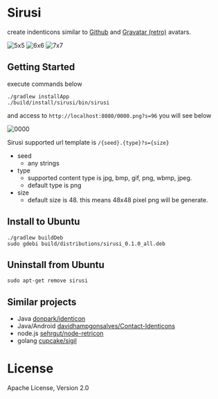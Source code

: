 # Sirusi
create indenticons similar to [Github](https://github.com/blog/1586-identicons) and [Gravatar (retro)](https://en.gravatar.com/site/implement/images/) avatars.

![5x5](https://raw.githubusercontent.com/taichi/sirusi/master/src/docs/5x5.png)
![6x6](https://raw.githubusercontent.com/taichi/sirusi/master/src/docs/6x6.png)
![7x7](https://raw.githubusercontent.com/taichi/sirusi/master/src/docs/7x7.png)

## Getting Started

execute commands below

```
./gradlew installApp
./build/install/sirusi/bin/sirusi
```

and access to `http://localhost:8080/0000.png?s=96` you will see below

![0000](https://raw.githubusercontent.com/taichi/sirusi/master/src/docs/0000.png)

Sirusi supported url template is `/{seed}.{type}?s={size}`

* seed
    * any strings
* type
    * supported content type is jpg, bmp, gif, png, wbmp, jpeg.
    * default type is png
* size
    * default size is 48. this means 48x48 pixel png will be generate.

## Install to Ubuntu

```
./gradlew buildDeb
sudo gdebi build/distributions/sirusi_0.1.0_all.deb
```

## Uninstall from Ubuntu

```
sudo apt-get remove sirusi
```

## Similar projects

* Java [donpark/identicon](https://github.com/donpark/identicon)
* Java/Android [davidhampgonsalves/Contact-Identicons](https://github.com/davidhampgonsalves/Contact-Identicons)
* node.js [sehrgut/node-retricon](https://github.com/sehrgut/node-retricon)
* golang [cupcake/sigil](https://github.com/cupcake/sigil)


# License

Apache License, Version 2.0

